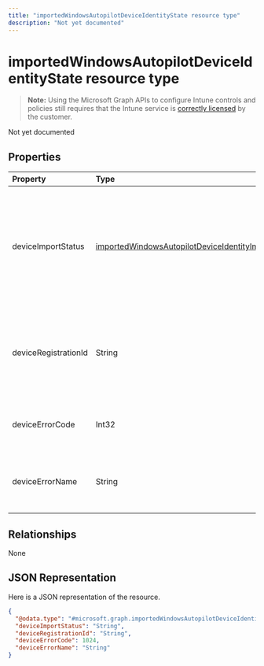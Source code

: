 ```yaml
---
title: "importedWindowsAutopilotDeviceIdentityState resource type"
description: "Not yet documented"
---
```


# importedWindowsAutopilotDeviceIdentityState resource type

> **Note:** Using the Microsoft Graph APIs to configure Intune controls and policies still requires that the Intune service is [correctly licensed](https://go.microsoft.com/fwlink/?linkid=839381) by the customer.

Not yet documented
## Properties
|Property|Type|Description|
|:---|:---|:---|
|deviceImportStatus|[importedWindowsAutopilotDeviceIdentityImportStatus](../resources/intune-enrollment-importedwindowsautopilotdeviceidentityimportstatus.md)|Device status reported by Device Directory Service(DDS). Possible values are: `unknown`, `pending`, `partial`, `complete`, `error`.|
|deviceRegistrationId|String|Device Registration ID for successfully added device reported by Device Directory Service(DDS).|
|deviceErrorCode|Int32|Device error code reported by Device Directory Service(DDS).|
|deviceErrorName|String|Device error name reported by Device Directory Service(DDS).|

## Relationships
None
## JSON Representation
Here is a JSON representation of the resource.
<!-- {
  "blockType": "resource",
  "@odata.type": "microsoft.graph.importedWindowsAutopilotDeviceIdentityState"
}
-->
``` json
{
  "@odata.type": "#microsoft.graph.importedWindowsAutopilotDeviceIdentityState",
  "deviceImportStatus": "String",
  "deviceRegistrationId": "String",
  "deviceErrorCode": 1024,
  "deviceErrorName": "String"
}
```



